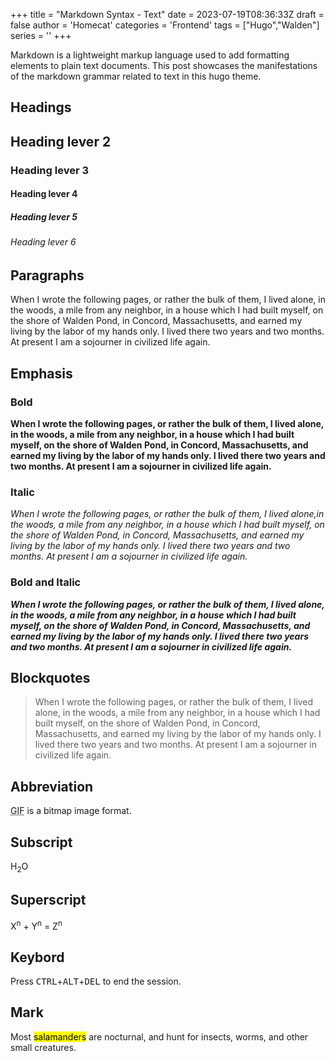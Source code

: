 +++
title = "Markdown Syntax - Text"
date = 2023-07-19T08:36:33Z
draft = false
author = 'Homecat'
categories = 'Frontend'
tags = ["Hugo","Walden"]
series = ''
+++

Markdown is a lightweight markup language used to add formatting elements to plain text documents. This post showcases the manifestations of the markdown grammar related to text in this hugo theme.

<!--more-->

## Headings

## Heading lever 2
### Heading lever 3
#### Heading lever 4
##### Heading lever 5
###### Heading lever 6

## Paragraphs

When I wrote the following pages, or rather the bulk of them, I lived alone, in the woods, a mile from any neighbor, in a house which I had built myself, on the shore of Walden Pond, in Concord, Massachusetts, and earned my living by the labor of my hands only. I lived there two years and two months. At present I am a sojourner in civilized life again.

## Emphasis

### Bold 


**When I wrote the following pages, or rather the bulk of them, I lived alone, in the woods, a mile from any neighbor, in a house which I had built myself, on the shore of Walden Pond, in Concord, Massachusetts, and earned my living by the labor of my hands only. I lived there two years and two months. At present I am a sojourner in civilized life again.**

### Italic

*When I wrote the following pages, or rather the bulk of them, I lived alone,in the woods, a mile from any neighbor, in a house which I had built myself, on the shore of Walden Pond, in Concord, Massachusetts, and earned my living by the labor of my hands only. I lived there two years and two months. At present I am a sojourner in civilized life again.* 

### Bold and Italic


***When I wrote the following pages, or rather the bulk of them, I lived alone, in the woods, a mile from any neighbor, in a house which I had built myself, on the shore of Walden Pond, in Concord, Massachusetts, and earned my living by the labor of my hands only. I lived there two years and two months. At present I am a sojourner in civilized life again.***

## Blockquotes

> When I wrote the following pages, or rather the bulk of them, I lived alone, in the woods, a mile from any neighbor, in a house which I had built myself, on the shore of Walden Pond, in Concord, Massachusetts, and earned my living by the labor of my hands only. I lived there two years and two months. At present I am a sojourner in civilized life again.

## Abbreviation

<abbr title="Graphics Interchange Format">GIF</abbr> is a bitmap image format.

## Subscript

H<sub>2</sub>O

## Superscript

X<sup>n</sup> + Y<sup>n</sup> = Z<sup>n</sup>

## Keybord

Press <kbd>CTRL</kbd>+<kbd>ALT</kbd>+<kbd>DEL</kbd> to end the session.

## Mark

Most <mark>salamanders</mark> are nocturnal, and hunt for insects, worms, and other small creatures.







